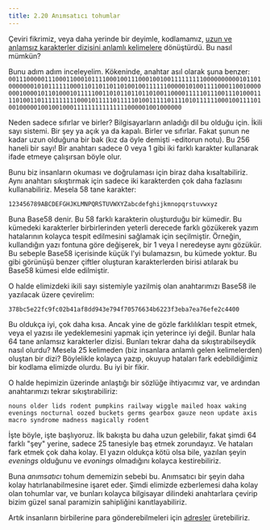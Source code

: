 ```yaml
---
title: 2.20 Anımsatıcı tohumlar
---
```


Çeviri fikrimiz, veya daha yerinde bir deyimle, kodlamamız, [uzun ve
anlamsız karakterler dizisini anlamlı
kelimelere](2.19_from_keys_to_seeds.md) dönüştürdü.  Bu nasıl mümkün?

Bunu adım adım inceleyelim.  Kökeninde, anahtar asıl olarak şuna
benzer:
`0011100000111000110001011110001001110001001001111111110000000000101101000000010101111110001101101101101001001111110000010100111100011001000000010000101101000101111100110101101101101001100001111101110011101000111101001101111111111000101111101111101001111101111010111111000100111101001000001001001000111111111111111000001001000000`

Neden sadece sıfırlar ve birler?  Bilgisayarların anladığı dil bu
olduğu için.  İkili sayı sistemi.  Bir şey ya açık ya da kapalı.
Birler ve sıfırlar.  Fakat şunun ne kadar uzun olduğuna bir bak (kız
da öyle demişti -editorun notu).  Bu 256 haneli bir sayı!  Bir
anahtarı sadece 0 veya 1 gibi iki farklı karakter kullanarak ifade
etmeye çalışırsan böyle olur.

Bunu biz insanların okuması ve doğrulaması için biraz daha
kısaltabiliriz.  Aynı anahtarı sıkıştırmak için sadece iki karakterden
çok daha fazlasını kullanabiliriz.  Mesela 58 tane karakter:

`123456789ABCDEFGHJKLMNPQRSTUVWXYZabcdefghijkmnopqrstuvwxyz`

Buna Base58 denir.  Bu 58 farklı karakterin oluşturduğu bir kümedir.
Bu kümedeki karakterler birbirlerinden yeterli derecede farklı
gözükerek yazım hatalarının kolayca tespit edilmesini sağlamak için
seçilmiştir.  Örneğin, kullandığın yazı fontuna göre değişerek, bir 1
veya l neredeyse aynı gözükür.  Bu sebeple Base58 içerisinde küçük
l'yi bulamazsın, bu kümede yoktur.  Bu gibi görünüşü benzer çiftler
oluşturan karakterlerden birisi atılarak bu Base58 kümesi elde
edilmiştir.

O halde elimizdeki ikili sayı sistemiyle yazilmiş olan anahtarımızı
Base58 ile yazılacak üzere çevirelim:

`378bc5e22fc9fc02b41af8dd943e794f70576634b6223f3eba7ea76efe2c4400`

Bu oldukça iyi, çok daha kısa.  Ancak yine de gözle farklılıkları
tespit etmek, veya el yazısı ile yedeklemesini yapmak için yeterince
iyi değil.  Bunlar hala 64 tane anlamsız karakterler dizisi.  Bunları
tekrar daha da sıkıştırabilseydik nasıl olurdu?  Mesela 25 kelimeden
(biz insanlara anlamlı gelen kelimelerden) oluştan bir dizi?
Böylelikle kolayca yazıp, okuyup hataları fark edebildiğimiz bir
kodlama elimizde olurdu.  Bu iyi bir fikir.

O halde hepimizin üzerinde anlaştığı bir sözlüğe ihtiyacımız var, ve
ardından anahtarımızı tekrar sıkıştırabiliriz:

`nouns older lids rodent pumpkins railway wiggle mailed hoax waking
evenings nocturnal oozed buckets germs gearbox gauze neon update axis
macro syndrome madness magically rodent`

İşte böyle, işte başlıyoruz.  İlk bakışta bu daha uzun gelebilir,
fakat şimdi 64 farklı "şey" yerine, sadece 25 tanesiyle baş etmek
zorundayız.  Ve hataları fark etmek çok daha kolay.  El yazın oldukça
kötü olsa bile, yazılan şeyin *evenings* olduğunu ve *evonings*
olmadığını kolayca kestirebiliriz.

Buna *anımsatıcı* tohum dememizin sebebi bu.  Anımsatıcı bir şeyin
daha kolay hatırlanabilmesine işaret eder.  Şimdi elimizde ezberlemesi
daha kolay olan tohumlar var, ve bunları kolayca bilgisayar dilindeki
anahtarlara çevirip bizim güzel sanal paramizin sahipliğini
kanıtlayabiliriz.

Artık insanların birbilerine para gönderebilmeleri için
[adresler](2.21_addresses.md) üretebiliriz.

